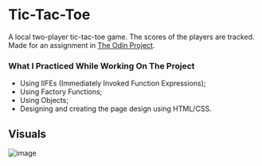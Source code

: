 # Tic-Tac-Toe

A local two-player tic-tac-toe game. The scores of the players are tracked.
Made for an assignment in [The Odin Project](https://www.theodinproject.com/lessons/node-path-javascript-tic-tac-toe).

### What I Practiced While Working On The Project
- Using IIFEs (Immediately Invoked Function Expressions);
- Using Factory Functions;
- Using Objects;
- Designing and creating the page design using HTML/CSS.

## Visuals
![image](https://github.com/user-attachments/assets/c83dfc1a-7a09-46ec-bc30-71a0dc11f547)
